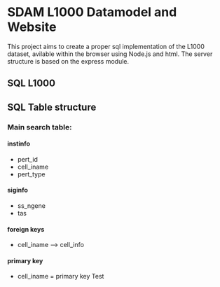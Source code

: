 # SDAM L1000 Datamodel and Website

This project aims to create a proper sql implementation of the L1000 dataset, avilable within the browser using Node.js and html. The server structure is based on the express module.

## SQL L1000

## SQL Table structure

### Main search table:
#### instinfo
- pert_id
- cell_iname
- pert_type


#### siginfo
- ss_ngene
- tas

#### foreign keys
- cell_iname --> cell_info

#### primary key
- cell_iname = primary key
Test

